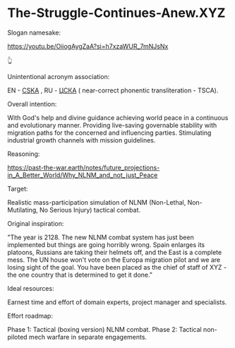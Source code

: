 # The-Struggle-Continues-Anew.XYZ

Slogan namesake:

https://youtu.be/OiiogAygZaA?si=h7xzaWUR_7mNJsNx

&#128070;

Unintentional acronym association:

EN - [CSKA](https://en.wikipedia.org/w/index.php?search=CSKA+clubs&title=Special%3ASearch&ns0=1&searchToken=5knw0wi4qzkqhvcp11essn6p6) , RU - [ЦСКА](https://ru.wikipedia.org/wiki/%D0%A6%D0%A1%D0%9A%D0%90_(%D0%B7%D0%BD%D0%B0%D1%87%D0%B5%D0%BD%D0%B8%D1%8F)) ( near-correct phonentic transliteration - TSCA).

Overall intention:

With God's help and divine guidance achieving world peace in a continuous and evolutionary manner. Providing live-saving governable stability with migration paths for the concerned and influencing parties.
Stimulating industrial growth channels with mission guidelines.

Reasoning:

https://past-the-war.earth/notes/future_projections-in_A_Better_World/Why_NLNM_and_not_just_Peace

Target:

Realistic mass-participation simulation of NLNM (Non-Lethal, Non-Mutilating, No Serious Injury) tactical combat.

Original inspiration:

"The year is 2128.  The new NLNM combat system has just been implemented but things are going horribly wrong.  Spain enlarges its platoons, Russians are taking their helmets off, and the East is a complete mess.  The UN house won't vote on the Europa migration pilot and we are losing sight of the goal.  You have been placed as the chief of staff of XYZ - the one country that is determined to get it done."

Ideal resources:

Earnest time and effort of domain experts, project manager and specialists.

Effort roadmap:

Phase 1: Tactical (boxing version) NLNM combat.
Phase 2: Tactical non-piloted mech warfare in separate engagements.
